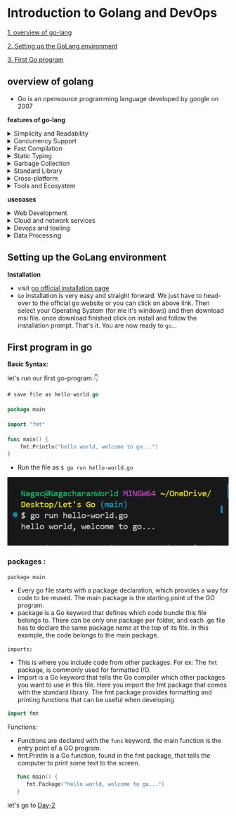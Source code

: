 
# Introduction to Golang and DevOps
[1. overview of go-lang](#overview-of-golang)

[2. Setting up the GoLang environment](#Setting-up-the-GoLang-environment)

[3. First Go program](#First-program-in-go)


## overview of golang
- Go is an opensource programming language developed by google on 2007

**features of go-lang**
<details><summary>Simplicity and Readability</summary>Go is designed to be simple and easy to understand. Its syntax is clean and concise, which makes it easy to read and write</details>
<details><summary>Concurrency Support</summary> One of the most notable features of go is its built-in support for concurrency. Go routines (lightweight threads) and channels (for communication between Go Routines) make concurrent programming more accessible and efficient. </details>
<details><summary>Fast Compilation</summary>Go compiles very quickly, which enhances the productivity of developers. This is partly due to its simplicity and the way it handles dependencies.</details>
<details><summary>Static Typing</summary>Go is statically typed, which means that types are checked at compile time. This can lead to more efficient code.</details>
<details><summary>Garbage Collection</summary>It has powerful garbage collector that helps manage memory automatically, reducing the risk of memory leaks and other memory-related errors </details>
<details><summary>Standard Library</summary>Go comes with a rich standard library that covers a wide range of functionalities from handling I/o to networking </details>
<details><summary>Cross-platform</summary> Go supports cross platform development, making it possible to build software that runs on various operating systems including windows, linux and macos </details>
<details><summary>Tools and Ecosystem</summary>Go has a growing ecosystem with a variety of tools for testing, debugging, and dependency management</details>

**usecases**

<details><summary>Web Development</summary>Go is often used for webservers, RESTFUl APIs and microservices due to its efficiency and scalability</details>
<details><summary>Cloud and network services</summary>Its performance and concurrency features make it suitable for cloud computing, networking services and distributed systems</details>
<details><summary>Devops and tooling</summary>Go is popular in the DevOps Community for building tools and utilities. thanks to its simplicity and ability to produce statically linked binaries that are easy to deploy e.x; docker, kubernetes, prometheus, terrfaform etcd, Grafana, Hugo, InfluxDB, CockroachDB etc</details>
<details><summary>Data Processing</summary>Go's performance characteristics make it suitable for data processing tasks that require concurrency and efficiency</details>

## Setting up the GoLang environment

**Installation**
- visit [go official installation page](https://go.dev/doc/install)
- `Go` installation is very easy and straight forward. We just have to head-over to the official go website or you can click on above link. Then select your Operating System (for me it's windows) and then download msi file. once download finished click on install and follow the installation prompt. That's it. You are now ready to `go`...

## First program in go

**Basic Syntax:**

let's run our first go-program.👇

``` go
# save file as hello-world.go

package main

import "fmt"

func main() {
	fmt.Println("hello world, welcome to go...")
}

```
- Run the file as `$ go run hello-world.go`



![alt text](image.png)

### packages :

`package main`
- Every go file starts with a package declaration, which provides a way for code to be reused. The main package is the starting point of the GO program.
-  package is a Go keyword that defines which code bundle this file
 belongs to. There can be only one package per folder, and each .go file
 has to declare the same package name at the top of its file. In this example, the code belongs to the main package.
  
`imports:`
- This is where you include code from other packages. For ex: The `fmt` package, is commonly used for formatted I/O.
- Import is a Go keyword that tells the Go compiler which other
 packages you want to use in this file. Here you import the fmt package
 that comes with the standard library. The fmt package provides
 formatting and printing functions that can be useful when developing

```go
import fmt
```
  
Functions:
 - Functions are declared with the `func` keyword. the main function is the entry point of a GO program.
 - fmt.Println is a Go function, found in the fmt package, that tells
 the computer to print some text to the screen.

``` go
   func main() {
      fmt.Package("hello world, welcome to go...")
   }
```

let's go to [Day-2](https://github.com/charan-happy/Learning_Go/edit/main/Day-2/Notes.md)

